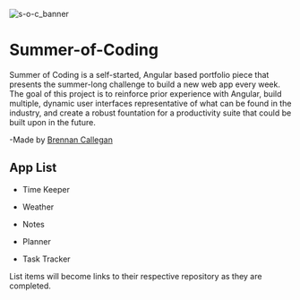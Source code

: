 ![s-o-c_banner](https://github.com/user-attachments/assets/f6805a6e-1a6e-40d1-b7d6-bf5244c180dc)

# Summer-of-Coding

Summer of Coding is a self-started, Angular based portfolio piece that presents the summer-long challenge to build a new web app every week. The goal of this project is to reinforce prior experience with Angular, build multiple, dynamic user interfaces representative of what can be found in the industry, and create a robust fountation for a productivity suite that could be built upon in the future.

-Made by [Brennan Callegan](https://github.com/BrennanCallegan)

## App List

- Time Keeper

- Weather

- Notes

- Planner

- Task Tracker

List items will become links to their respective repository as they are completed. 
